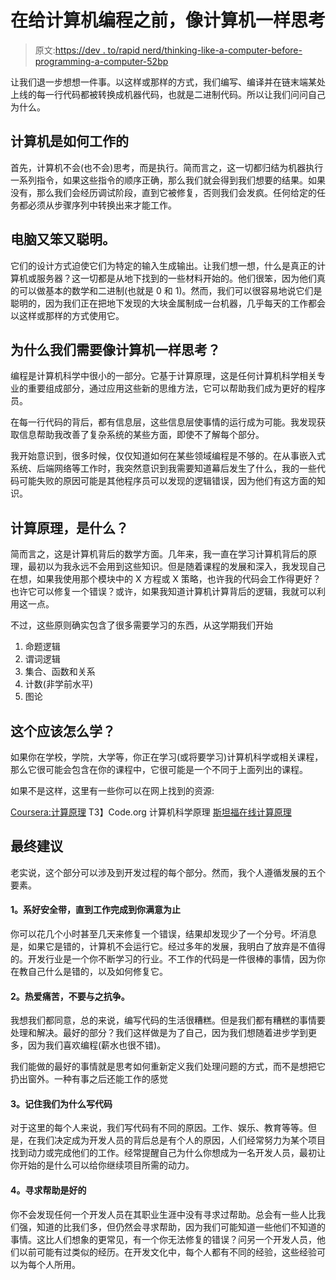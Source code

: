 # 在给计算机编程之前，像计算机一样思考

> 原文:[https://dev . to/rapid nerd/thinking-like-a-computer-before-programming-a-computer-52bp](https://dev.to/rapidnerd/thinking-like-a-computer-before-programming-a-computer-52bp)

让我们退一步想想一件事。以这样或那样的方式，我们编写、编译并在链末端某处上线的每一行代码都被转换成机器代码，也就是二进制代码。所以让我们问问自己为什么。

## 计算机是如何工作的

首先，计算机不会(也不会)思考，而是执行。简而言之，这一切都归结为机器执行一系列指令，如果这些指令的顺序正确，那么我们就会得到我们想要的结果。如果没有，那么我们会经历调试阶段，直到它被修复，否则我们会发疯。任何给定的任务都必须从步骤序列中转换出来才能工作。

## [](#computers-are-dumb-and-smart)电脑又笨又聪明。

它们的设计方式迫使它们为特定的输入生成输出。让我们想一想，什么是真正的计算机或服务器？这一切都是从地下找到的一些材料开始的。他们很笨，因为他们真的可以做基本的数学和二进制(也就是 0 和 1)。然而，我们可以很容易地说它们是聪明的，因为我们正在把地下发现的大块金属制成一台机器，几乎每天的工作都会以这样或那样的方式使用它。

## [](#why-do-we-need-to-think-like-a-computer)为什么我们需要像计算机一样思考？

编程是计算机科学中很小的一部分。它基于计算原理，这是任何计算机科学相关专业的重要组成部分，通过应用这些新的思维方法，它可以帮助我们成为更好的程序员。

在每一行代码的背后，都有信息层，这些信息层使事情的运行成为可能。我发现获取信息帮助我改善了复杂系统的某些方面，即使不了解每个部分。

我开始意识到，很多时候，仅仅知道如何在某些领域编程是不够的。在从事嵌入式系统、后端网络等工作时，我突然意识到我需要知道幕后发生了什么，我的一些代码可能失败的原因可能是其他程序员可以发现的逻辑错误，因为他们有这方面的知识。

## [](#principles-of-computing-what-is-it)计算原理，是什么？

简而言之，这是计算机背后的数学方面。几年来，我一直在学习计算机背后的原理，最初以为我永远不会用到这些知识。但是随着课程的发展和深入，我发现自己在想，如果我使用那个模块中的 X 方程或 X 策略，也许我的代码会工作得更好？也许它可以修复一个错误？或许，如果我知道计算机计算背后的逻辑，我就可以利用这一点。

不过，这些原则确实包含了很多需要学习的东西，从这学期我们开始

1.  命题逻辑
2.  谓词逻辑
3.  集合、函数和关系
4.  计数(非学前水平)
5.  图论

## [](#how-should-i-learn-this)这个应该怎么学？

如果你在学校，学院，大学等，你正在学习(或将要学习)计算机科学或相关课程，那么它很可能会包含在你的课程中，它很可能是一个不同于上面列出的课程。

如果不是这样，这里有一些你可以在网上找到的资源:

[Coursera:计算原理](https://www.coursera.org/learn/principles-of-computing-1)
T3】Code.org 计算机科学原理
[斯坦福在线计算原理](https://online.stanford.edu/courses/soe-ycsprincipofcomp-principles-computing)

## [](#final-advice)最终建议

老实说，这个部分可以涉及到开发过程的每个部分。然而，我个人遵循发展的五个要素。

#### [](#1-strap-in-and-dont-stop-until-the-job-is-done-to-your-satisfaction)1。系好安全带，直到工作完成到你满意为止

你可以花几个小时甚至几天来修复一个错误，结果却发现少了一个分号。坏消息是，如果它是错的，计算机不会运行它。经过多年的发展，我明白了放弃是不值得的。开发行业是一个你不断学习的行业。不工作的代码是一件很棒的事情，因为你在教自己什么是错的，以及如何修复它。

#### [](#2-love-the-pain-and-dont-fight-it)2。热爱痛苦，不要与之抗争。

我想我们都同意，总的来说，编写代码的生活很糟糕。但是我们都有糟糕的事情要处理和解决。最好的部分？我们这样做是为了自己，因为我们想随着进步学到更多，因为我们喜欢编程(薪水也很不错)。

我们能做的最好的事情就是思考如何重新定义我们处理问题的方式，而不是想把它扔出窗外。一种有事之后还能工作的感觉

#### [](#3-remember-why-we-write-code)3。记住我们为什么写代码

对于这里的每个人来说，我们写代码有不同的原因。工作、娱乐、教育等等。但是，在我们决定成为开发人员的背后总是有个人的原因，人们经常努力为某个项目找到动力或完成他们的工作。经常提醒自己为什么你想成为一名开发人员，最初让你开始的是什么可以给你继续项目所需的动力。

#### [](#4-asking-for-help-is-good)4。寻求帮助是好的

你不会发现任何一个开发人员在其职业生涯中没有寻求过帮助。总会有一些人比我们强，知道的比我们多，但仍然会寻求帮助，因为我们可能知道一些他们不知道的事情。这比人们想象的更常见，有一个你无法修复的错误？问另一个开发人员，他们以前可能有过类似的经历。在开发文化中，每个人都有不同的经验，这些经验可以为每个人所用。